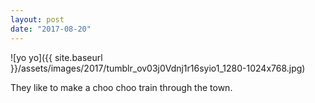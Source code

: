 ```yaml
---
layout: post
date: "2017-08-20"
---
```


![yo yo]({{ site.baseurl }}/assets/images/2017/tumblr_ov03j0Vdnj1r16syio1_1280-1024x768.jpg)

They like to make a choo choo train through the town.
